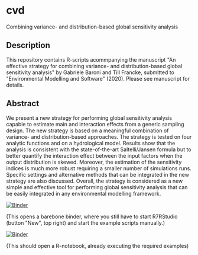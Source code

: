 # cvd
Combining variance- and distribution-based global sensitivity analysis

## Description
This repository contains R-scripts acommpanying the manuscript "An  effective strategy for combining variance- and distribution-based global sensitivity analysis" by Gabriele Baroni and Till Francke, submitted to "Environmental Modelling and Software" (2020). Please see manuscript for details.

## Abstract
We present a new strategy for performing global sensitivity analysis capable to estimate main and interaction effects from a generic sampling design. The new strategy is based on a meaningful combination of variance- and distribution-based approaches. The strategy is tested on four analytic functions and on a hydrological model. Results show that the analysis is consistent with the state-of-the-art Saltelli/Jansen formula but to better quantify the interaction effect between the input factors when the output distribution is skewed. Moreover, the estimation of the sensitivity indices is much more robust requiring a smaller number of simulations runs. Specific settings and alternative methods that can be integrated in the new strategy are also discussed. Overall, the strategy is considered as a new simple and effective tool for performing global sensitivity analysis that can be easily integrated in any environmental modelling framework.

[![Binder](https://mybinder.org/badge_logo.svg)](https://mybinder.org/v2/gh/baronig/GSA-cvd/binder)

(This opens a barebone binder, where you still have to start R7RStudio (button "New", top right) and start the example scripts manually.)


[![Binder](https://mybinder.org/badge_logo.svg)](https://mybinder.org/v2/gh/baronig/GSA-cvd/binder?filepath=run_examples.ipynb)

(This should open a R-notebook, already executing the required examples)




